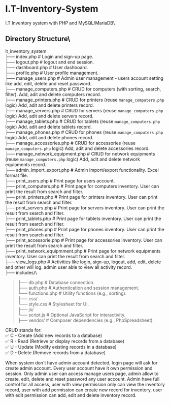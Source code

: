 # I.T-Inventory-System
I.T Inventory system with PHP and MySQL/MariaDB\

## Directory Structure\
it_inventory_system\
├── index.php                   # Login and sign-up page.\
├── logout.php                  # logout and end session.\
├── dashboard.php               # User dashboard.\
├── profile.php                 # User profile management.\
├── manage_users.php            # Admin user management - users account setting like add, edit, delete and reset password.\
├── manage_computers.php        # CRUD for computers (with sorting, search, filter). Add, adit and delete computers record.\
├── manage_printers.php         # CRUD for printers (reuse `manage_computers.php` logic) Add, adit and delete printers record.\
├── manage_servers.php          # CRUD for servers (reuse `manage_computers.php` logic) Add, adit and delete servers record.\
├── manage_tablets.php          # CRUD for tablets (reuse `manage_computers.php` logic) Add, adit and delete tablets record.\
├── manage_phones.php           # CRUD for phones (reuse `manage_computers.php` logic) Add, adit and delete phones record.\
├── manage_accessories.php      # CRUD for accessories (reuse `manage_computers.php` logic) Add, adit and delete accessories record.\
├── manage_network_equipment.php     # CRUD for network equipments (reuse `manage_computers.php` logic) Add, adit and delete network equioments record.\
├── admin_import_export.php     # Admin import/export functionality. Excel format file.\
├── print_users.php             # Print page for users account.\
├── print_computers.php         # Print page for computers inventory. User can print the result from search and filter.\
├── print_printers.php          # Print page for printers inventory. User can print the result from search and filter.\
├── print_servers.php           # Print page for servers inventory. User can print the result from search and filter.\
├── print_tablets.php           # Print page for tablets inventory. User can print the result from search and filter.\
├── print_phones.php            # Print page for phones inventory. User can print the result from search and filter.\
├── print_accessorie.php        # Print page for accessories inventory. User can print the result from search and filter.\
├── print_network_equipmment.php      # Print page for network equipments inventory. User can print the result from search and filter.\
├── view_logs.php               # Activities like login, sign-up, logout, add, edit, delete and other will log. admin user able to view all activity record.\
├── includes/\ 
>    ├── db.php                  # Database connection.\
>    ├── auth.php                # Authentication and session management.\
>    └── functions.php           # Utility functions (e.g., sorting).\
├── css/\
>    └── style.css               # Stylesheet for UI.\
├── js/\
>    └── script.js               # Optional JavaScript for interactivity.\
├── vendor/                     # Composer dependencies (e.g., PhpSpreadsheet).

CRUD stands for:\
✅ C - Create (Add new records to a database)\
✅ R - Read (Retrieve or display records from a database)\
✅ U - Update (Modify existing records in a database)\
✅ D - Delete (Remove records from a database)

When system don't have admin account detected, login page will ask for create admin account. Every user account have it own permission and session. Only admin user can access manage users page, admin allow to create, edit, delete and reset password any user account. Admin have full control for all access, user with view permission only can view the inventory record, user with add permission can create new record for inventory, user with edit permission can add, edit and delete inventory record.
